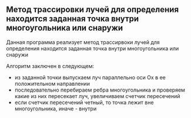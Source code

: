 ## Метод трассировки лучей для определения находится заданная точка внутри многоугольника или снаружи

Данная программа реализует метод трассирвоки лучей для определения находится заданная точка внутри многоугольника или снаружи

Алгоритм заключен в следующем:
* из заданной точки выпускаем луч параллельно оси Ox в ее положительном направлении
* последовательно перебираем ребра многоугольника и проверяем какие из них пересекает луч, увеличиваем счетчик пересечений
* если счетчик пересечений четный, то точка лежит вне многоугольника, иначе - внутри 

